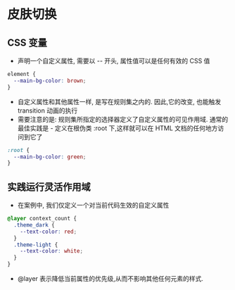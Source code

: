 # 皮肤切换

## CSS 变量

- 声明一个自定义属性, 需要以 -- 开头, 属性值可以是任何有效的 CSS 值

```css
element {
  --main-bg-color: brown;
}
```

- 自定义属性和其他属性一样, 是写在规则集之内的. 因此,它的改变, 也能触发 transition 动画的执行
- 需要注意的是: 规则集所指定的选择器定义了自定义属性的可见作用域. 通常的最佳实践是 - 定义在根伪类 :root 下,这样就可以在 HTML 文档的任何地方访问到它了

```css
:root {
  --main-bg-color: green;
}
```

## 实践运行灵活作用域

- 在案例中, 我们仅定义一个对当前代码生效的自定义属性

```css
@layer context_count {
  .theme_dark {
    --text-color: red;
  }
  .theme-light {
    --text-color: white;
  }
}
```

- @layer 表示降低当前属性的优先级,从而不影响其他任何元素的样式.
